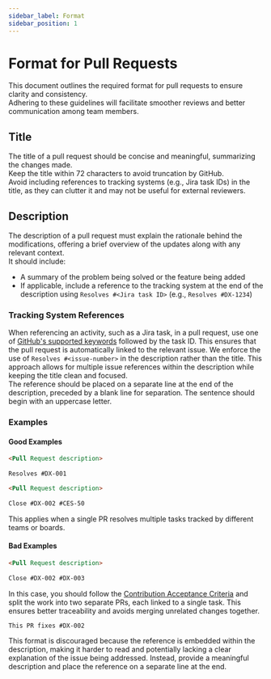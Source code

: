 ```yaml
---
sidebar_label: Format
sidebar_position: 1
---
```


# Format for Pull Requests

This document outlines the required format for pull requests to ensure clarity and consistency.  
Adhering to these guidelines will facilitate smoother reviews and better communication among team members.

## Title

The title of a pull request should be concise and meaningful, summarizing the changes made.  
Keep the title within 72 characters to avoid truncation by GitHub.  
Avoid including references to tracking systems (e.g., Jira task IDs) in the title, as they can clutter it and may not be useful for external reviewers.

## Description

The description of a pull request must explain the rationale behind the modifications, offering a brief overview of the updates along with any relevant context.  
It should include:

- A summary of the problem being solved or the feature being added
- If applicable, include a reference to the tracking system at the end of the description using `Resolves #<Jira task ID>` (e.g., `Resolves #DX-1234`)

### Tracking System References

When referencing an activity, such as a Jira task, in a pull request, use one of [GitHub's supported keywords](https://docs.github.com/en/issues/tracking-your-work-with-issues/using-issues/linking-a-pull-request-to-an-issue#linking-a-pull-request-to-an-issue-using-a-keyword) followed by the task ID.
This ensures that the pull request is automatically linked to the relevant issue.
We enforce the use of `Resolves #<issue-number>` in the description rather than the title. This approach allows for multiple issue references within the description while keeping the title clean and focused.  
The reference should be placed on a separate line at the end of the description, preceded by a blank line for separation. The sentence should begin with an uppercase letter.

### Examples

#### Good Examples

```markdown
<Pull Request description>
  
Resolves #DX-001
```
```markdown
<Pull Request description>
  
Close #DX-002 #CES-50
```
This applies when a single PR resolves multiple tasks tracked by different teams or boards.
  
#### Bad Examples

```markdown
<Pull Request description>
  
Close #DX-002 #DX-003
```
In this case, you should follow the [Contribution Acceptance Criteria](acceptance-criteria.md) and split the work into two separate PRs, each linked to a single task. This ensures better traceability and avoids merging unrelated changes together.

```markdown
This PR fixes #DX-002
```
This format is discouraged because the reference is embedded within the description, making it harder to read and potentially lacking a clear explanation of the issue being addressed. Instead, provide a meaningful description and place the reference on a separate line at the end.
